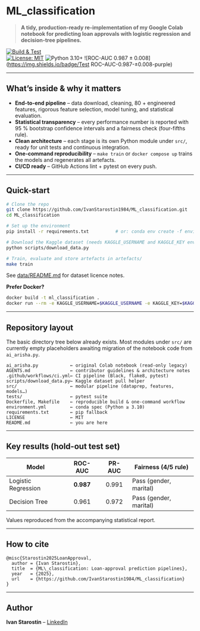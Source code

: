 # ML_classification

> **A tidy, production-ready re-implementation of my Google Colab notebook for predicting loan approvals with logistic regression and decision-tree pipelines.**

[![Build & Test](https://img.shields.io/github/actions/workflow/status/IvanStarostin1984/ML_classification/ci.yml?branch=main)](../../actions)  
[![License: MIT](https://img.shields.io/badge/License-MIT-green.svg)](LICENSE)
![Python 3.10+](https://img.shields.io/badge/python-3.10%2B-blue)
![ROC-AUC 0.987 ± 0.008](https://img.shields.io/badge/Test ROC–AUC-0.987-±0.008-purple)

---

## What’s inside & why it matters

* **End-to-end pipeline** – data download, cleaning, 80 + engineered features, rigorous feature selection, model tuning, and statistical evaluation.
* **Statistical transparency** – every performance number is reported with 95 % bootstrap confidence intervals and a fairness check (four-fifths rule).
* **Clean architecture** – each stage is its own Python module under `src/`, ready for unit tests and continuous integration.
* **One-command reproducibility** – `make train` or `docker compose up` trains the models and regenerates all artefacts.
* **CI/CD ready** – GitHub Actions lint + pytest on every push.

---

## Quick-start

```bash
# Clone the repo
git clone https://github.com/IvanStarostin1984/ML_classification.git
cd ML_classification

# Set up the environment
pip install -r requirements.txt          # or: conda env create -f environment.yml

# Download the Kaggle dataset (needs KAGGLE_USERNAME and KAGGLE_KEY env vars)
python scripts/download_data.py

# Train, evaluate and store artefacts in artefacts/
make train
```

See [data/README.md](data/README.md) for dataset licence notes.

**Prefer Docker?**

```bash
docker build -t ml_classification .
docker run --rm -e KAGGLE_USERNAME=$KAGGLE_USERNAME -e KAGGLE_KEY=$KAGGLE_KEY ml_classification
```

---

## Repository layout

The basic directory tree below already exists.  Most modules under `src/`
are currently empty placeholders awaiting migration of the notebook code from
`ai_arisha.py`.

```
ai_arisha.py            ← original Colab notebook (read-only legacy)
AGENTS.md               ← contributor guidelines & architecture notes
.github/workflows/ci.yml← CI pipeline (Black, flake8, pytest)
scripts/download_data.py← Kaggle dataset pull helper
src/                    ← modular pipeline (dataprep, features, models…)
tests/                  ← pytest suite
Dockerfile, Makefile    ← reproducible build & one-command workflow
environment.yml         ← conda spec (Python ≥ 3.10)
requirements.txt        ← pip fallback
LICENSE                 ← MIT
README.md               ← you are here
```

---

## Key results (hold-out test set)

| Model               |  ROC-AUC  | PR-AUC | Fairness (4/5 rule)    |
| ------------------- | :-------: | :----: | ---------------------- |
| Logistic Regression | **0.987** |  0.991 | Pass (gender, marital) |
| Decision Tree       |   0.961   |  0.972 | Pass (gender, marital) |

Values reproduced from the accompanying statistical report.&#x20;

---

## How to cite

```
@misc{Starostin2025LoanApproval,
  author = {Ivan Starostin},
  title  = {ML\_classification: Loan-approval prediction pipelines},
  year   = {2025},
  url    = {https://github.com/IvanStarostin1984/ML_classification}
}
```

---

## Author

**Ivan Starostin** – [LinkedIn](https://www.linkedin.com/in/ivanstarostin/)

